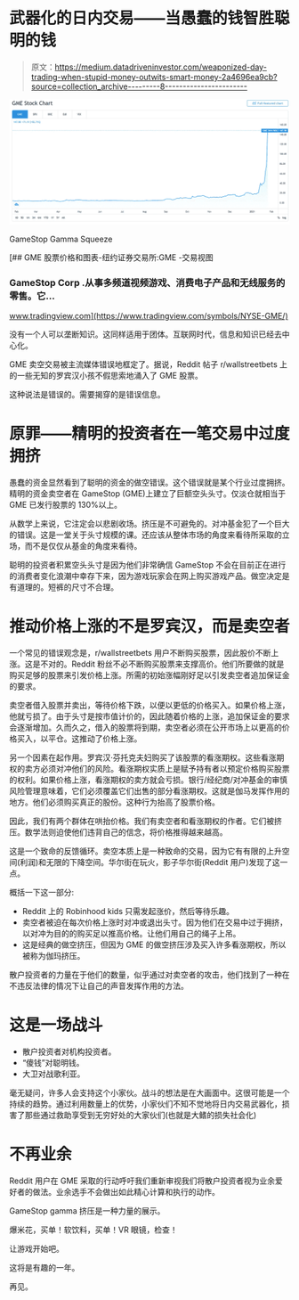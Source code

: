 # 武器化的日内交易——当愚蠢的钱智胜聪明的钱

> 原文：<https://medium.datadriveninvestor.com/weaponized-day-trading-when-stupid-money-outwits-smart-money-2a4696ea9cb?source=collection_archive---------8----------------------->

![](img/19bbec30419addb252ae6cd9216cd91f.png)

GameStop Gamma Squeeze

[](https://www.tradingview.com/symbols/NYSE-GME/) [## GME 股票价格和图表-纽约证券交易所:GME -交易视图

### GameStop Corp .从事多频道视频游戏、消费电子产品和无线服务的零售。它…

www.tradingview.com](https://www.tradingview.com/symbols/NYSE-GME/) 

没有一个人可以垄断知识。这同样适用于团体。互联网时代，信息和知识已经去中心化。

GME 卖空交易被主流媒体错误地框定了。据说，Reddit 帖子 r/wallstreetbets 上的一些无知的罗宾汉小孩不假思索地涌入了 GME 股票。

这种说法是错误的。需要揭穿的是错误信息。

# **原罪——精明的投资者在一笔交易中过度拥挤**

愚蠢的资金显然看到了聪明的资金的做空错误。这个错误就是某个行业过度拥挤。精明的资金卖空者在 GameStop (GME)上建立了巨额空头头寸。仅淡仓就相当于 GME 已发行股票的 130%以上。

从数学上来说，它注定会以悲剧收场。挤压是不可避免的。对冲基金犯了一个巨大的错误。这是一堂关于头寸规模的课。还应该从整体市场的角度来看待所采取的立场，而不是仅仅从基金的角度来看待。

聪明的投资者积累空头头寸是因为他们非常确信 GameStop 不会在目前正在进行的消费者变化浪潮中幸存下来，因为游戏玩家会在网上购买游戏产品。做空决定是有道理的。短裤的尺寸不合理。

# **推动价格上涨的不是罗宾汉，而是卖空者**

一个常见的错误观念是，r/wallstreetbets 用户不断购买股票，因此股价不断上涨。这是不对的。Reddit 粉丝不必不断购买股票来支撑高价。他们所要做的就是购买足够的股票来引发价格上涨。所需的初始涨幅刚好足以引发卖空者追加保证金的要求。

卖空者借入股票并卖出，等待价格下跌，以便以更低的价格买入。如果价格上涨，他就亏损了。由于头寸是按市值计价的，因此随着价格的上涨，追加保证金的要求会逐渐增加。久而久之，借入的股票将到期，卖空者必须在公开市场上以更高的价格买入，以平仓。这推动了价格上涨。

另一个因素在起作用。罗宾汉·芬托克夫妇购买了该股票的看涨期权。这些看涨期权的卖方必须对冲他们的风险。看涨期权实质上是赋予持有者以预定价格购买股票的权利。如果价格上涨，看涨期权的卖方就会亏损。银行/经纪商/对冲基金的审慎风险管理意味着，它们必须覆盖它们出售的部分看涨期权。这就是伽马发挥作用的地方。他们必须购买真正的股份。这种行为抬高了股票价格。

因此，我们有两个群体在哄抬价格。我们有卖空者和看涨期权的作者。它们被挤压。数学法则迫使他们违背自己的信念，将价格推得越来越高。

这是一个致命的反馈循环。卖空本质上是一种致命的交易，因为它有有限的上升空间(利润)和无限的下降空间。华尔街在玩火，影子华尔街(Reddit 用户)发现了这一点。

概括一下这一部分:

*   Reddit 上的 Robinhood kids 只需发起涨价，然后等待乐趣。
*   卖空者被迫在每次价格上涨时对冲或退出头寸。因为他们在交易中过于拥挤，以对冲为目的的购买足以推高价格。让他们用自己的绳子上吊。
*   这是经典的做空挤压，但因为 GME 的做空挤压涉及买入许多看涨期权，所以被称为伽玛挤压。

散户投资者的力量在于他们的数量，似乎通过对卖空者的攻击，他们找到了一种在不违反法律的情况下让自己的声音发挥作用的方法。

# **这是一场战斗**

*   散户投资者对机构投资者。
*   “傻钱”对聪明钱。
*   大卫对战歌利亚。

毫无疑问，许多人会支持这个小家伙。战斗的想法是在大画面中。这很可能是一个持续的趋势。通过利用数量上的优势，小家伙们不知不觉地将日内交易武器化，损害了那些通过救助享受到无穷好处的大家伙们(也就是大鳍的损失社会化)

# **不再业余**

Reddit 用户在 GME 采取的行动呼吁我们重新审视我们将散户投资者视为业余爱好者的做法。业余选手不会做出如此精心计算和执行的动作。

GameStop gamma 挤压是一种力量的展示。

爆米花，买单！软饮料，买单！VR 眼镜，检查！

让游戏开始吧。

这将是有趣的一年。

再见。
